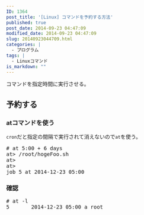 ```yaml
---
ID: 1364
post_title: '[Linux] コマンドを予約する方法'
published: true
post_date: 2014-09-23 04:47:09
modified_date: 2014-09-23 04:47:09
slug: 20140923044709.html
categories: |
  - プログラム
tags: |
  - Linuxコマンド
is_markdown: ""
---
```

コマンドを指定時間に実行させる。
<!--more-->
<h2>予約する</h2>
<h3>atコマンドを使う</h3>
<code>cron</code>だと指定の間隔で実行されて消えないので<code>at</code>を使う。
<pre class="prettyprint"># at 5:00 + 6 days
at> /root/hogeFoo.sh
at>
at> <EOT>
job 5 at 2014-12-23 05:00</pre>

<h3>確認</h3>
<pre class="prettyprint"># at -l
5       2014-12-23 05:00 a root</pre>